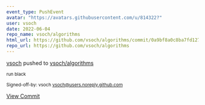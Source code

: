```yaml
---
event_type: PushEvent
avatar: "https://avatars.githubusercontent.com/u/814322?"
user: vsoch
date: 2022-06-04
repo_name: vsoch/algorithms
html_url: https://github.com/vsoch/algorithms/commit/0a9bf8a0c8ba7fd127cc10177672bd7c5b5bd6a4
repo_url: https://github.com/vsoch/algorithms
---
```


<a href='https://github.com/vsoch' target='_blank'>vsoch</a> pushed to <a href='https://github.com/vsoch/algorithms' target='_blank'>vsoch/algorithms</a>

<small>run black

Signed-off-by: vsoch <vsoch@users.noreply.github.com></small>

<a href='https://github.com/vsoch/algorithms/commit/0a9bf8a0c8ba7fd127cc10177672bd7c5b5bd6a4' target='_blank'>View Commit</a>